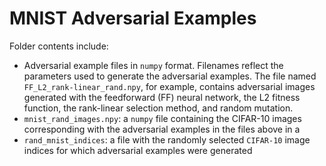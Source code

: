 # MNIST Adversarial Examples

Folder contents include:
- Adversarial example files in `numpy` format.  Filenames reflect the parameters used to generate the adversarial examples.  The file named `FF_L2_rank-linear_rand.npy`, for example, contains adversarial images generated with the feedforward (FF) neural network, the L2 fitness function, the rank-linear selection method, and random mutation. 
- `mnist_rand_images.npy`: a `numpy` file containing the CIFAR-10 images corresponding with the adversarial examples in the files above in a 
- `rand_mnist_indices`: a file with the randomly selected `CIFAR-10` image indices for which adversarial examples were generated
